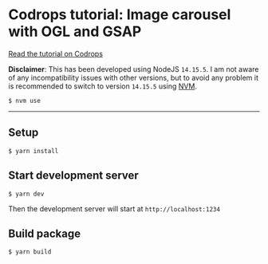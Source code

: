 # Codrops tutorial: Image carousel with OGL and GSAP

<a href="https://tympanus.net/codrops/?p=55916" target="_blank">Read the tutorial on Codrops</a>

**Disclaimer**: This has been developed using NodeJS `14.15.5`. I am not aware of any incompatibility issues with other versions, but to avoid any problem it is recommended to switch to version `14.15.5` using [NVM](https://github.com/nvm-sh/nvm).

```shell
$ nvm use
```
___

## Setup
```shell
$ yarn install
```
## Start development server
```shell
$ yarn dev
```

Then the development server will start at `http://localhost:1234`

## Build package
```shell
$ yarn build
```
